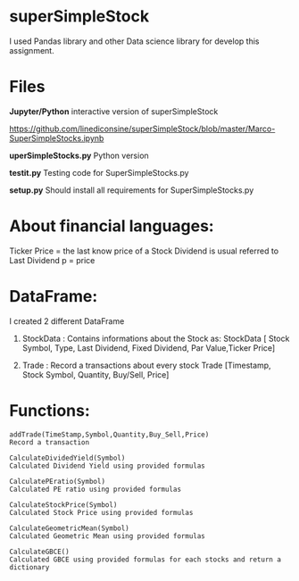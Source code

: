 # superSimpleStock

I used Pandas library and other Data science library for develop this assignment.

# Files

__Jupyter/Python__
interactive version of superSimpleStock

https://github.com/linediconsine/superSimpleStock/blob/master/Marco-SuperSimpleStocks.ipynb

__uperSimpleStocks.py__
Python version

__testit.py__
Testing code for SuperSimpleStocks.py

__setup.py__ 
Should install all requirements for SuperSimpleStocks.py

# About financial languages:
Ticker Price = the last know price of a Stock
Dividend is usual referred to Last Dividend
p = price

# DataFrame:

I created 2 different DataFrame

1) StockData : Contains informations about the Stock as:
StockData [ Stock Symbol, Type, Last Dividend, Fixed Dividend, Par Value,Ticker Price]

2) Trade : Record a transactions about every stock
Trade  [Timestamp, Stock Symbol, Quantity, Buy/Sell, Price]

# Functions:
```
addTrade(TimeStamp,Symbol,Quantity,Buy_Sell,Price)
Record a transaction

CalculateDividedYield(Symbol)
Calculated Dividend Yield using provided formulas

CalculatePEratio(Symbol)
Calculated PE ratio using provided formulas

CalculateStockPrice(Symbol)
Calculated Stock Price using provided formulas

CalculateGeometricMean(Symbol)
Calculated Geometric Mean using provided formulas

CalculateGBCE()
Calculated GBCE using provided formulas for each stocks and return a dictionary
```

